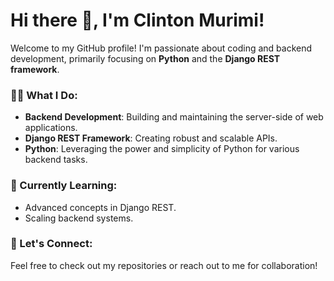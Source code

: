 # Hi there 👋, I'm Clinton Murimi!

Welcome to my GitHub profile! I'm passionate about coding and backend development, primarily focusing on **Python** and the **Django REST framework**.

### 👨‍💻 What I Do:
- **Backend Development**: Building and maintaining the server-side of web applications.
- **Django REST Framework**: Creating robust and scalable APIs.
- **Python**: Leveraging the power and simplicity of Python for various backend tasks.

### 🌱 Currently Learning:
- Advanced concepts in Django REST.
- Scaling backend systems.

### 💬 Let's Connect:
Feel free to check out my repositories or reach out to me for collaboration!

